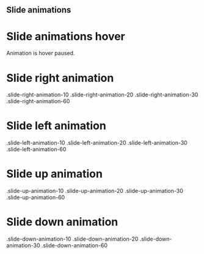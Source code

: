 ## Slide animations

# Slide animations hover

Animation is hover paused.

# Slide right animation

.slide-right-animation-10
.slide-right-animation-20
.slide-right-animation-30
.slide-right-animation-60

# Slide left animation

.slide-left-animation-10
.slide-left-animation-20
.slide-left-animation-30
.slide-left-animation-60

# Slide up animation

.slide-up-animation-10
.slide-up-animation-20
.slide-up-animation-30
.slide-up-animation-60

# Slide down animation

.slide-down-animation-10
.slide-down-animation-20
.slide-down-animation-30
.slide-down-animation-60
